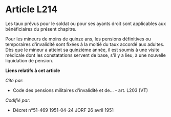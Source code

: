 # Article L214

Les taux prévus pour le soldat ou pour ses ayants droit sont applicables aux bénéficiaires du présent chapitre.

Pour les mineurs de moins de quinze ans, les pensions définitives ou temporaires d'invalidité sont fixées à la moitié du taux
accordé aux adultes. Dès que le mineur a atteint sa quinzième année, il est soumis à une visite médicale dont les
constatations servent de base, s'il y a lieu, à une nouvelle liquidation de pension.

**Liens relatifs à cet article**

_Cité par_:

  - Code des pensions militaires d'invalidité et de... - art. L203 (VT)

_Codifié par_:

  - Décret n°51-469 1951-04-24 JORF 26 avril 1951
